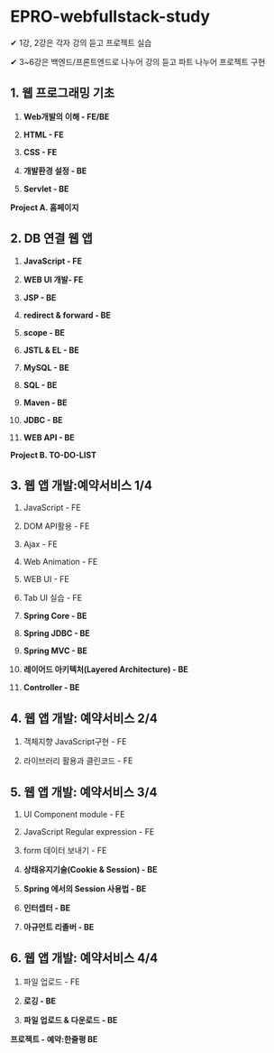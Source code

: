 # EPRO-webfullstack-study

✔ 1강, 2강은 각자 강의 듣고 프로젝트 실습

✔ 3~6강은 백엔드/프론트엔드로 나누어 강의 듣고 파트 나누어 프로젝트 구현



## 1. 웹 프로그래밍 기초

1. **Web개발의 이해 - FE/BE**

2. **HTML - FE**

3. **CSS - FE**

4. **개발환경 설정 - BE**

5. **Servlet - BE**

**Project A. 홈페이지**

## 2. DB 연결 웹 앱

1. **JavaScript - FE**

2. **WEB UI 개발- FE**

3. **JSP - BE**

4. **redirect & forward - BE**

5. **scope - BE**

6. **JSTL & EL - BE**

7. **MySQL - BE**

8. **SQL - BE**

9. **Maven - BE**

10. **JDBC - BE**

11. **WEB API - BE**

**Project B. TO-DO-LIST**

## 3. 웹 앱 개발:예약서비스 1/4

1. JavaScript - FE

2. DOM API활용 - FE

3. Ajax - FE

4. Web Animation - FE

5. WEB UI - FE

6. Tab UI 실습 - FE

7. **Spring Core - BE**

8. **Spring JDBC - BE**

9. **Spring MVC - BE**

10. **레이어드 아키텍처(Layered Architecture) - BE**

11. **Controller - BE**

## 4. 웹 앱 개발: 예약서비스 2/4

1. 객체지향 JavaScript구현 - FE

2. 라이브러리 활용과 클린코드 - FE



## 5. 웹 앱 개발: 예약서비스 3/4

1. UI Component module - FE

2. JavaScript Regular expression - FE

3. form 데이터 보내기 - FE

4. **상태유지기술(Cookie & Session) - BE**

5. **Spring 에서의 Session 사용법 - BE**

6. **인터셉터 - BE**

7. **아규먼트 리졸버 - BE**

## 6. 웹 앱 개발: 예약서비스 4/4

1. 파일 업로드 - FE

2. **로깅 - BE**

3. **파일 업로드 & 다운로드 - BE**

**프로젝트 - 예약:한줄평 BE**
